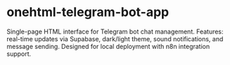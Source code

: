 # onehtml-telegram-bot-app
Single-page HTML interface for Telegram bot chat management. Features: real-time updates via Supabase, dark/light theme, sound notifications, and message sending. Designed for local deployment with n8n integration support.
